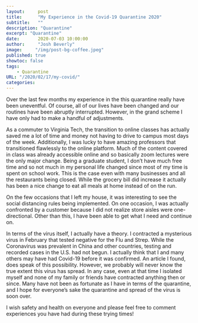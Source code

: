 ```yaml
---
layout:     post
title:      "My Experience in the Covid-19 Quarantine 2020"
subtitle:   ""
description: "Quarantine"
excerpt: "Quarantine"
date:       2020-07-03 10:00:00
author:     "Josh Beverly"
image:     "/img/post-bg-coffee.jpeg"
published: true
showtoc: false 
tags:
    - Quarantine
URL: "/2020/02/17/my-covid/"
categories: 
---
```


Over the last few months my experience in the this quarantine really have been uneventful. Of course, all of our lives have been changed and our routines have been abruptly interrupted. However, in the grand scheme I have only had to make a handful of adjustments.

As a commuter to Virginia Tech, the transition to online classes has actually saved me a lot of time and money not having to drive to campus most days of the week. Additionally, I was lucky to have amazing professors that transitioned flawlessly to the online platform. Much of the content covered in class was already accessible online and so basically zoom lectures were the only major change. Being a graduate student, I don’t have much free time and so not much in my personal life changed since most of my time is spent on school work. This is the case even with many businesses and all the restaurants being closed. While the grocery bill did increase it actually has been a nice change to eat all meals at home instead of on the run.

On the few occasions that I left my house, it was interesting to see the social distancing rules being implemented. On one occasion, I was actually confronted by a customer because I did not realize store aisles were one-directional. Other than this, I have been able to get what I need and continue on.

In terms of the virus itself, I actually have a theory. I contracted a mysterious virus in February that tested negative for the Flu and Strep. While the Coronavirus was prevalent in China and other countries, testing and recorded cases in the U.S. had not begun. I actually think that I and many others may have had Covid-19 before it was confirmed. An article I found, does speak of this possibility. However, we probably will never know the true extent this virus has spread. In any case, even at that time I isolated myself and none of my family or friends have contracted anything then or since. Many have not been as fortunate as I have in terms of the quarantine, and I hope for everyone’s sake the quarantine and spread of the virus is soon over.

I wish safety and health on everyone and please feel free to comment experiences you have had during these trying times!
